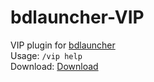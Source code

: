 # bdlauncher-VIP
VIP plugin for [bdlauncher](https://github.com/Sysca11/bdlauncher)  
Usage: `/vip help`  
Download: [Download](https://github.com/thirteenc13/bdlauncher-vip/raw/master/vip.so)  